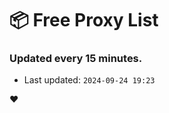# :package: Free Proxy List
### Updated every 15 minutes.

- Last updated: `2024-09-24 19:23`

:heart:
